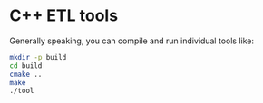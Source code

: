 # C++ ETL tools

Generally speaking, you can compile and run individual tools like:

```bash
mkdir -p build
cd build
cmake ..
make
./tool
```

